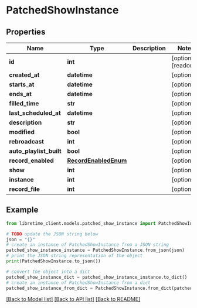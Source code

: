 # PatchedShowInstance


## Properties

Name | Type | Description | Notes
------------ | ------------- | ------------- | -------------
**id** | **int** |  | [optional] [readonly] 
**created_at** | **datetime** |  | [optional] 
**starts_at** | **datetime** |  | [optional] 
**ends_at** | **datetime** |  | [optional] 
**filled_time** | **str** |  | [optional] 
**last_scheduled_at** | **datetime** |  | [optional] 
**description** | **str** |  | [optional] 
**modified** | **bool** |  | [optional] 
**rebroadcast** | **int** |  | [optional] 
**auto_playlist_built** | **bool** |  | [optional] 
**record_enabled** | [**RecordEnabledEnum**](RecordEnabledEnum.md) |  | [optional] 
**show** | **int** |  | [optional] 
**instance** | **int** |  | [optional] 
**record_file** | **int** |  | [optional] 

## Example

```python
from libretime_client.models.patched_show_instance import PatchedShowInstance

# TODO update the JSON string below
json = "{}"
# create an instance of PatchedShowInstance from a JSON string
patched_show_instance_instance = PatchedShowInstance.from_json(json)
# print the JSON string representation of the object
print(PatchedShowInstance.to_json())

# convert the object into a dict
patched_show_instance_dict = patched_show_instance_instance.to_dict()
# create an instance of PatchedShowInstance from a dict
patched_show_instance_from_dict = PatchedShowInstance.from_dict(patched_show_instance_dict)
```
[[Back to Model list]](../README.md#documentation-for-models) [[Back to API list]](../README.md#documentation-for-api-endpoints) [[Back to README]](../README.md)


